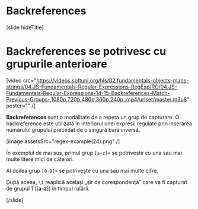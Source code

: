# Backreferences

[slide hideTitle]

# Backreferences se potrivesc cu grupurile anterioare

[video src="https://videos.softuni.org/hls/02.fundamentals-objects-maps-strings/04.JS-Fundamentals-Regular-Expressions-RegExp/RO/04.JS-Fundamentals-Regular-Expressions-14-15-Backreferences-Match-Previous-Groups-,1080p,720p,480p,360p,240p,.mp4/urlset/master.m3u8" poster="" /]

 **Backreferences** sunt o modalitate de a repeta un grup de capturare. O backreference  este utilizată în interiorul unei expresii regulate prin inserarea numărului grupului precedat de o singură bară inversă.

[image assetsSrc="regex-example(24).png" /]

În exemplul de mai sus, primul grup `[a-z]+` se potrivește cu una sau mai multe litere mici de câte ori.

Al doilea grup `[0-9]+` se potrivește cu una sau mai multe cifre.

După aceea, `\1` reaplică același „șir de corespondență” care va fi capturat de grupul 1 (\[**a-z**\]) în timpul rulării.

[/slide]
